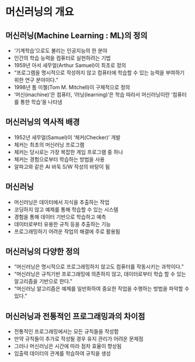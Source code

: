 # 머신러닝의 개요

## 머신러닝(Machine Learning : ML)의 정의

- ‘기계학습’으로도 불리는 인공지능의 한 분야
- 인간의 학습 능력을 컴퓨터로 실현하려는 기법
- 1959년 아서 새무얼(Arthur Samuel)이 최초로 정의
- “프로그램을 명시적으로 작성하지 않고 컴퓨터에 학습할 수 있는 능력을 부여하기 위한 연구 분야이다.”
- 1998년 톰 미첼(Tom M. Mitchell)이 구체적으로 정의
- ‘머신(machine)’은 컴퓨터, ‘러닝(learning)’은 학습 따라서 머신러닝이란 ‘컴퓨터를 통한 학습’을 나타냄

## 머신러닝의 역사적 배경
- 1952년 새무얼(Samuel)이 ‘체커(Checker)’ 개발
- 체커는 최초의 머신러닝 프로그램
- 체커는 당시로는 가장 복잡한 게임 프로그램 중 하나
- 체커는 경험으로부터 학습하는 방법을 사용
- 알파고와 같은 AI 바둑 S/W 작성의 바탕이 됨


## 머신러닝
- 머신러닝은 데이터에서 지식을 추출하는 작업
- 코딩하지 않고 예제를 통해 학습할 수 있는 시스템
- 경험을 통해 데이터 기반으로 학습하고 예측
- 데이터로부터 유용한 규칙 등을 추출하는 기능
- 프로그래밍하기 어려운 작업의 해결에 주로 활용됨


## 머신러닝의 다양한 정의
- “머신러닝은 명시적으로 프로그래밍하지 않고도 컴퓨터를 작동시키는 과학이다.”
- “머신러닝은 규칙기반 프로그래밍에 의존하지 않고, 데이터로부터 학습 할 수 있는 알고리즘을 기반으로 한다.”
- “머신러닝 알고리즘은 예제를 일반화하여 중요한 작업을 수행하는 방법을 파악할 수 있다.” 

## 머신러닝과 전통적인 프로그래밍과의 차이점
- 전통적인 프로그래밍에서는 모든 규칙들을 작성함
- 만약 규칙들이 추가로 작성될 경우 유지 관리가 어려운 문제점
- 그러나 머신러닝은 시간에 따라 점차 효율이 향상됨
- 입출력 데이터의 관계를 학습하여 규칙을 생성